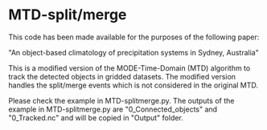 # MTD-split/merge
This code has been made available for the purposes of the following paper: 

"An object-based climatology of precipitation systems in Sydney, Australia"

This is a modified version of the MODE-Time-Domain (MTD) algorithm to track the detected objects in gridded datasets. The modified version handles the split/merge events which is not considered in the original MTD.

Please check the example in MTD-splitmerge.py.
The outputs of the example in MTD-splitmerge.py are "0_Connected_objects" and "0_Tracked.nc" and will be copied in "Output" folder. 
